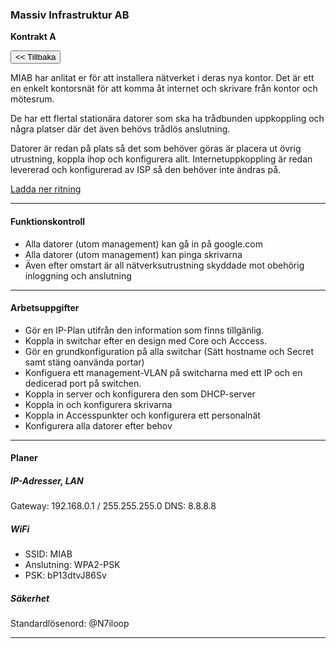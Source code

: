 ### Massiv Infrastruktur AB
**Kontrakt A**

<button class="btn btn-outline-info" onclick="goTo('kontor_4/kontor_4.md')"><< Tillbaka</button>

MIAB har anlitat er för att installera nätverket i deras nya kontor.
Det är ett en enkelt kontorsnät för att komma åt internet och skrivare från kontor och mötesrum.

De har ett flertal stationära datorer som ska ha trådbunden uppkoppling och några platser där det även behövs trådlös anslutning.

Datorer är redan på plats så det som behöver göras är placera ut övrig utrustning, koppla ihop och konfigurera allt. Internetuppkoppling är redan levererad och konfigurerad av ISP så den behöver inte ändras på.

[Ladda ner ritning](/natverksskolan/areas/umea_0/kontor_4/kontor_4a.pkt)
___

#### Funktionskontroll
- Alla datorer (utom management) kan gå in på google.com
- Alla datorer (utom management) kan pinga skrivarna
- Även efter omstart är all nätverksutrustning skyddade mot obehörig inloggning och anslutning

___

#### Arbetsuppgifter
- Gör en IP-Plan utifrån den information som finns tillgänlig.
- Koppla in switchar efter en design med Core och Acccess.
- Gör en grundkonfiguration på alla switchar (Sätt hostname och Secret samt stäng oanvända portar)
- Konfiguera ett management-VLAN på switcharna med ett IP och en dedicerad port på switchen.
- Koppla in server och konfigurera den som DHCP-server
- Koppla in och konfigurera skrivarna
- Koppla in Accesspunkter och konfigurera ett personalnät
- Konfigurera alla datorer efter behov

___

#### Planer
##### IP-Adresser, LAN

Gateway: 192.168.0.1 / 255.255.255.0
DNS: 8.8.8.8

##### WiFi
- SSID: MIAB
- Anslutning: WPA2-PSK
- PSK: bP13dtvJ86Sv

##### Säkerhet
Standardlösenord: @N7iloop
___
